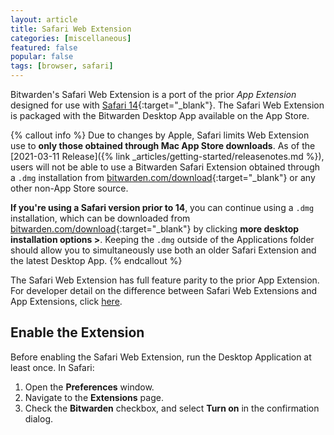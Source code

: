 ```yaml
---
layout: article
title: Safari Web Extension
categories: [miscellaneous]
featured: false
popular: false
tags: [browser, safari]
---
```


Bitwarden's Safari Web Extension is a port of the prior *App Extension* designed for use with [Safari 14](https://developer.apple.com/documentation/safariservices/safari_web_extensions/converting_a_safari_app_extension_to_a_safari_web_extension?language=objc){:target="\_blank"}.    The Safari Web Extension is packaged with the Bitwarden Desktop App available on the App Store.

{% callout info %}
Due to changes by Apple, Safari limits Web Extension use to **only those obtained through Mac App Store downloads**. As of the [2021-03-11 Release]({% link _articles/getting-started/releasenotes.md %}), users will not be able to use a Bitwarden Safari Extension obtained through a `.dmg` installation from [bitwarden.com/download](https://bitwarden.com/download){:target="\_blank"} or any other non-App Store source.

**If you're using a Safari version prior to 14**, you can continue using a `.dmg` installation, which can be downloaded from [bitwarden.com/download](https://bitwarden.com/download){:target="\_blank"} by clicking **more desktop installation options >**. Keeping the `.dmg` outside of the Applications folder should allow you to simultaneously use both an older Safari Extension and the latest Desktop App.
{% endcallout %}

The Safari Web Extension has full feature parity to the prior App Extension. For developer detail on the difference between Safari Web Extensions and App Extensions, click [here](https://developer.apple.com/documentation/safariservices/safari_web_extensions/converting_a_safari_app_extension_to_a_safari_web_extension?language=objc).

## Enable the Extension

Before enabling the Safari Web Extension, run the Desktop Application at least once. In Safari:

1. Open the **Preferences** window.
2. Navigate to the **Extensions** page.
3. Check the **Bitwarden** checkbox, and select **Turn on** in the confirmation dialog.
